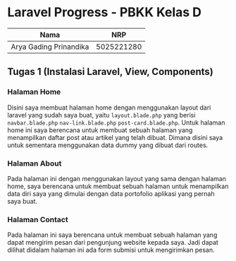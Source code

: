 # Laravel Progress - PBKK Kelas D

| Nama                   | NRP        |
| ---------------------- | ---------- |
| Arya Gading Prinandika | 5025221280 |

## Tugas 1 (Instalasi Laravel, View, Components)

### Halaman Home

Disini saya membuat halaman home dengan menggunakan layout dari laravel yang sudah saya buat, yaitu `layout.blade.php` yang berisi `navbar.blade.php` `nav-link.blade.php` `post-card.blade.php`. Untuk halaman home ini saya berencana untuk membuat sebuah halaman yang menampilkan daftar post atau artikel yang telah dibuat. Dimana disini saya untuk sementara menggunakan data dummy yang dibuat dari routes.

### Halaman About

Pada halaman ini dengan menggunakan layout yang sama dengan halaman home, saya berencana untuk membuat sebuah halaman untuk menampilkan data diri saya yang dimulai dengan data portofolio aplikasi yang pernah saya buat.

### Halaman Contact

Pada halaman ini saya berencana untuk membuat sebuah halaman yang dapat mengirim pesan dari pengunjung website kepada saya. Jadi dapat dilihat didalam halaman ini ada form submisi untuk mengirimkan pesan.
